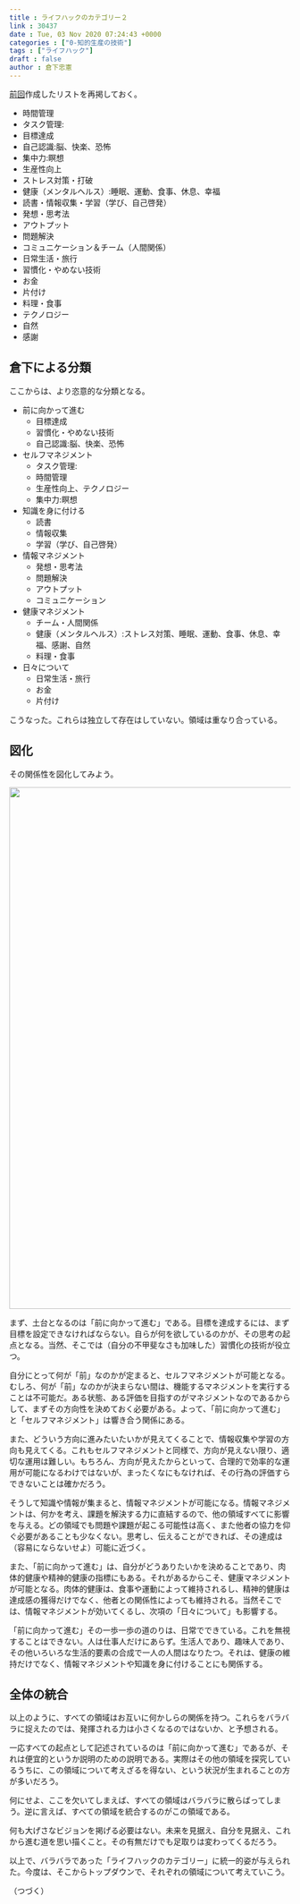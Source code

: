 ```yaml
---
title : ライフハックのカテゴリー２
link : 30437
date : Tue, 03 Nov 2020 07:24:43 +0000
categories : ["0-知的生産の技術"]
tags : ["ライフハック"]
draft : false
author : 倉下忠憲
---
```


<a href="https://rashita.net/blog/?p=30434">前回</a>作成したリストを再掲しておく。

<ul>
<li>時間管理</li>
<li>タスク管理:</li>
<li>目標達成</li>
<li>自己認識:脳、快楽、恐怖</li>
<li>集中力:瞑想</li>
<li>生産性向上</li>
<li>ストレス対策・打破</li>
<li>健康（メンタルヘルス）:睡眠、運動、食事、休息、幸福</li>
<li>読書・情報収集・学習（学び、自己啓発）</li>
<li>発想・思考法</li>
<li>アウトプット</li>
<li>問題解決</li>
<li>コミュニケーション＆チーム（人間関係）</li>
<li>日常生活・旅行</li>
<li>習慣化・やめない技術</li>
<li>お金</li>
<li>片付け</li>
<li>料理・食事</li>
<li>テクノロジー</li>
<li>自然</li>
<li>感謝</li>
</ul>

<h2>倉下による分類</h2>

ここからは、より恣意的な分類となる。

<ul>
<li>前に向かって進む<ul>
<li>目標達成</li>
<li>習慣化・やめない技術</li>
<li>自己認識:脳、快楽、恐怖</li>
</ul>
<li>セルフマネジメント<ul>
<li>タスク管理:</li>
<li>時間管理</li>
<li>生産性向上、テクノロジー</li>
<li>集中力:瞑想</li>
</ul></li>
<li>知識を身に付ける<ul>
<li>読書</li>
<li>情報収集</li>
<li>学習（学び、自己啓発）</li>
</ul></li>
<li>情報マネジメント<ul>
<li>発想・思考法</li>
<li>問題解決</li>
<li>アウトプット</li>
<li>コミュニケーション</li>
</ul></li>
<li>健康マネジメント<ul>
<li>チーム・人間関係</li>
<li>健康（メンタルヘルス）:ストレス対策、睡眠、運動、食事、休息、幸福、感謝、自然</li>
<li>料理・食事</li>
</ul></li>
<li>日々について<ul>
<li>日常生活・旅行</li>
<li>お金</li>
<li>片付け</li>
</ul></li>
</ul>

こうなった。これらは独立して存在はしていない。領域は重なり合っている。

<h2>図化</h2>

その関係性を図化してみよう。

<a href="https://rashita.net/blog/?attachment_id=30440" rel="attachment wp-att-30440"><img src="https://rashita.net/blog/wp-content/uploads/2020/11/7356BAFD-E2C3-4016-B70B-0F1A668E15E1-2540-000001F10E8F011F-700x933.jpg" alt="" width="700" height="933" class="alignnone size-large wp-image-30440" /></a>

まず、土台となるのは「前に向かって進む」である。目標を達成するには、まず目標を設定できなければならない。自らが何を欲しているのかが、その思考の起点となる。当然、そこでは（自分の不甲斐なさも加味した）習慣化の技術が役立つ。

自分にとって何が「前」なのかが定まると、セルフマネジメントが可能となる。むしろ、何が「前」なのかが決まらない間は、機能するマネジメントを実行することは不可能だ。ある状態、ある評価を目指すのがマネジメントなのであるからして、まずその方向性を決めておく必要がある。よって、「前に向かって進む」と「セルフマネジメント」は響き合う関係にある。

また、どういう方向に進みたいたいかが見えてくることで、情報収集や学習の方向も見えてくる。これもセルフマネジメントと同様で、方向が見えない限り、適切な運用は難しい。もちろん、方向が見えたからといって、合理的で効率的な運用が可能になるわけではないが、まったくなにもなければ、その行為の評価すらできないことは確かだろう。

そうして知識や情報が集まると、情報マネジメントが可能になる。情報マネジメントは、何かを考え、課題を解決する力に直結するので、他の領域すべてに影響を与える。どの領域でも問題や課題が起こる可能性は高く、また他者の協力を仰ぐ必要があることも少なくない。思考し、伝えることができれば、その達成は（容易にならないせよ）可能に近づく。

また、「前に向かって進む」は、自分がどうありたいかを決めることであり、肉体的健康や精神的健康の指標にもある。それがあるからこそ、健康マネジメントが可能となる。肉体的健康は、食事や運動によって維持されるし、精神的健康は達成感の獲得だけでなく、他者との関係性によっても維持される。当然そこでは、情報マネジメントが効いてくるし、次項の「日々について」も影響する。

「前に向かって進む」その一歩一歩の道のりは、日常でできている。これを無視することはできない。人は仕事人だけにあらず。生活人であり、趣味人であり、その他いろいろな生活的要素の合成で一人の人間はなりたつ。それは、健康の維持だけでなく、情報マネジメントや知識を身に付けることにも関係する。

<h2>全体の統合</h2>

以上のように、すべての領域はお互いに何かしらの関係を持つ。これらをバラバラに捉えたのでは、発揮される力は小さくなるのではないか、と予想される。

一応すべての起点として記述されているのは「前に向かって進む」であるが、それは便宜的というか説明のための説明である。実際はその他の領域を探究しているうちに、この領域について考えざるを得ない、という状況が生まれることの方が多いだろう。

何にせよ、ここを欠いてしまえば、すべての領域はバラバラに散らばってしまう。逆に言えば、すべての領域を統合するのがこの領域である。

何も大げさなビジョンを掲げる必要はない。未来を見据え、自分を見据え、これから進む道を思い描くこと。その有無だけでも足取りは変わってくるだろう。

以上で、バラバラであった「ライフハックのカテゴリー」に統一的姿が与えられた。今度は、そこからトップダウンで、それぞれの領域について考えていこう。

（つづく）